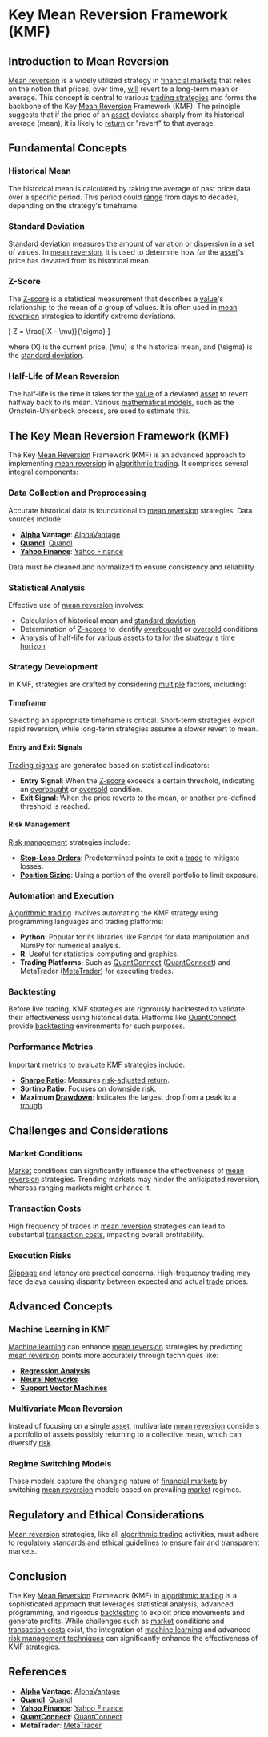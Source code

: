 # Key Mean Reversion Framework (KMF)

## Introduction to Mean Reversion

[Mean reversion](../m/mean_reversion.md) is a widely utilized strategy in [financial markets](../f/financial_market.md) that relies on the notion that prices, over time, [will](../w/will.md) revert to a long-term mean or average. This concept is central to various [trading strategies](../t/trading_strategies.md) and forms the backbone of the Key [Mean Reversion](../m/mean_reversion.md) Framework (KMF). The principle suggests that if the price of an [asset](../a/asset.md) deviates sharply from its historical average (mean), it is likely to [return](../r/return.md) or "revert" to that average.

## Fundamental Concepts

### Historical Mean

The historical mean is calculated by taking the average of past price data over a specific period. This period could [range](../r/range.md) from days to decades, depending on the strategy's timeframe.

### Standard Deviation

[Standard deviation](../s/standard_deviation.md) measures the amount of variation or [dispersion](../d/dispersion.md) in a set of values. In [mean reversion](../m/mean_reversion.md), it is used to determine how far the [asset](../a/asset.md)'s price has deviated from its historical mean.

### Z-Score

The [Z-score](../z/z-score.md) is a statistical measurement that describes a [value](../v/value.md)'s relationship to the mean of a group of values. It is often used in [mean reversion](../m/mean_reversion.md) strategies to identify extreme deviations.

\[
Z = \frac{(X - \mu)}{\sigma}
\]

where \(X\) is the current price, \(\mu\) is the historical mean, and \(\sigma\) is the [standard deviation](../s/standard_deviation.md).

### Half-Life of Mean Reversion

The half-life is the time it takes for the [value](../v/value.md) of a deviated [asset](../a/asset.md) to revert halfway back to its mean. Various [mathematical models](../m/mathematical_models_in_trading.md), such as the Ornstein-Uhlenbeck process, are used to estimate this.

## The Key Mean Reversion Framework (KMF)

The Key [Mean Reversion](../m/mean_reversion.md) Framework (KMF) is an advanced approach to implementing [mean reversion](../m/mean_reversion.md) in [algorithmic trading](../a/accountability.md). It comprises several integral components:

### Data Collection and Preprocessing

Accurate historical data is foundational to [mean reversion](../m/mean_reversion.md) strategies. Data sources include:

- **[Alpha](../a/alpha.md) Vantage**: [AlphaVantage](https://www.alphavantage.co/)
- **[Quandl](../q/quandl.md)**: [Quandl](https://www.quandl.com/)
- **[Yahoo Finance](../y/yahoo_finance.md)**: [Yahoo Finance](https://finance.yahoo.com/)

Data must be cleaned and normalized to ensure consistency and reliability.

### Statistical Analysis

Effective use of [mean reversion](../m/mean_reversion.md) involves:

- Calculation of historical mean and [standard deviation](../s/standard_deviation.md)
- Determination of [Z-scores](../z/z-scores_in_trading.md) to identify [overbought](../o/overbought.md) or [oversold](../o/oversold.md) conditions
- Analysis of half-life for various assets to tailor the strategy's [time horizon](../t/time_horizon.md)

### Strategy Development

In KMF, strategies are crafted by considering [multiple](../m/multiple.md) factors, including:

#### Timeframe

Selecting an appropriate timeframe is critical. Short-term strategies exploit rapid reversion, while long-term strategies assume a slower revert to mean.

#### Entry and Exit Signals

[Trading signals](../t/trading_signals.md) are generated based on statistical indicators:

- **Entry Signal**: When the [Z-score](../z/z-score.md) exceeds a certain threshold, indicating an [overbought](../o/overbought.md) or [oversold](../o/oversold.md) condition.
- **Exit Signal**: When the price reverts to the mean, or another pre-defined threshold is reached.

#### Risk Management

[Risk management](../r/risk_management.md) strategies include:

- **[Stop-Loss Orders](../s/stop-loss_orders.md)**: Predetermined points to exit a [trade](../t/trade.md) to mitigate losses.
- **[Position Sizing](../p/position_sizing.md)**: Using a portion of the overall portfolio to limit exposure.

### Automation and Execution

[Algorithmic trading](../a/accountability.md) involves automating the KMF strategy using programming languages and trading platforms:

- **Python**: Popular for its libraries like Pandas for data manipulation and NumPy for numerical analysis.
- **R**: Useful for statistical computing and graphics.
- **Trading Platforms**: Such as [QuantConnect](../q/quantconnect.md) ([QuantConnect](https://www.quantconnect.com/)) and MetaTrader ([MetaTrader](https://www.metatrader4.com/)) for executing trades.

### Backtesting

Before live trading, KMF strategies are rigorously backtested to validate their effectiveness using historical data. Platforms like [QuantConnect](../q/quantconnect.md) provide [backtesting](../b/backtesting.md) environments for such purposes.

### Performance Metrics

Important metrics to evaluate KMF strategies include:

- **[Sharpe Ratio](../s/sharpe_ratio.md)**: Measures [risk-adjusted return](../r/risk-adjusted_return.md).
- **[Sortino Ratio](../s/sortino_ratio.md)**: Focuses on [downside risk](../d/downside_risk.md).
- **Maximum [Drawdown](../d/drawdown.md)**: Indicates the largest drop from a peak to a [trough](../t/trough.md).

## Challenges and Considerations

### Market Conditions

[Market](../m/market.md) conditions can significantly influence the effectiveness of [mean reversion](../m/mean_reversion.md) strategies. Trending markets may hinder the anticipated reversion, whereas ranging markets might enhance it.

### Transaction Costs

High frequency of trades in [mean reversion](../m/mean_reversion.md) strategies can lead to substantial [transaction costs](../t/transaction_costs.md), impacting overall profitability.

### Execution Risks

[Slippage](../s/slippage.md) and latency are practical concerns. High-frequency trading may face delays causing disparity between expected and actual [trade](../t/trade.md) prices.

## Advanced Concepts

### Machine Learning in KMF

[Machine learning](../m/machine_learning.md) can enhance [mean reversion](../m/mean_reversion.md) strategies by predicting [mean reversion](../m/mean_reversion.md) points more accurately through techniques like:

- **[Regression Analysis](../r/regression_analysis.md)**
- **[Neural Networks](../n/neural_networks_in_trading.md)**
- **[Support Vector Machines](../s/support_vector_machines_in_trading.md)**

### Multivariate Mean Reversion

Instead of focusing on a single [asset](../a/asset.md), multivariate [mean reversion](../m/mean_reversion.md) considers a portfolio of assets possibly returning to a collective mean, which can diversify [risk](../r/risk.md).

### Regime Switching Models

These models capture the changing nature of [financial markets](../f/financial_market.md) by switching [mean reversion](../m/mean_reversion.md) models based on prevailing [market](../m/market.md) regimes.

## Regulatory and Ethical Considerations

[Mean reversion](../m/mean_reversion.md) strategies, like all [algorithmic trading](../a/accountability.md) activities, must adhere to regulatory standards and ethical guidelines to ensure fair and transparent markets.

## Conclusion

The Key [Mean Reversion](../m/mean_reversion.md) Framework (KMF) in [algorithmic trading](../a/accountability.md) is a sophisticated approach that leverages statistical analysis, advanced programming, and rigorous [backtesting](../b/backtesting.md) to exploit price movements and generate profits. While challenges such as [market](../m/market.md) conditions and [transaction costs](../t/transaction_costs.md) exist, the integration of [machine learning](../m/machine_learning.md) and advanced [risk management techniques](../r/risk_management_techniques.md) can significantly enhance the effectiveness of KMF strategies.

## References

- **[Alpha](../a/alpha.md) Vantage**: [AlphaVantage](https://www.alphavantage.co/)
- **[Quandl](../q/quandl.md)**: [Quandl](https://www.quandl.com/)
- **[Yahoo Finance](../y/yahoo_finance.md)**: [Yahoo Finance](https://finance.yahoo.com/)
- **[QuantConnect](../q/quantconnect.md)**: [QuantConnect](https://www.quantconnect.com/)
- **MetaTrader**: [MetaTrader](https://www.metatrader4.com/)